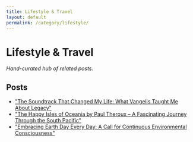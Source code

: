 ```yaml
---
title: Lifestyle & Travel
layout: default
permalink: /category/lifestyle/
---
```


# Lifestyle & Travel

_Hand-curated hub of related posts._

## Posts

- ["The Soundtrack That Changed My Life: What Vangelis Taught Me About Legacy"](/vangelis/)
- ["The Happy Isles of Oceania by Paul Theroux – A Fascinating Journey Through the South Pacific"]("/happy-isles-of-oceania/")
- ["Embracing Earth Day Every Day: A Call for Continuous Environmental Consciousness"](/earth-day-everyday/)
